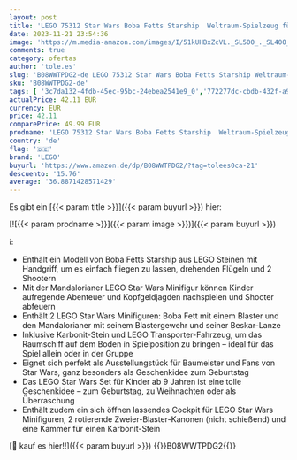 ```yaml
---
layout: post
title: 'LEGO 75312 Star Wars Boba Fetts Starship  Weltraum-Spielzeug für Kinder ab 9 Jahren  Raumschiff-Modell aus The Mandalorian mit 2 Minifiguren  Geschenk für Kinder  Junge und Mädchen'
date: 2023-11-21 23:54:36
image: 'https://m.media-amazon.com/images/I/51kUHBxZcVL._SL500_._SL400_.jpg'
comments: true
category: ofertas
author: 'tole.es'
slug: 'B08WWTPDG2-de LEGO 75312 Star Wars Boba Fetts Starship Weltraum-...'
sku: 'B08WWTPDG2-de'
tags: [ '3c7da132-4fdb-45ec-95bc-24ebea2541e9_0','772277dc-cbdb-432f-a915-25a321e9ed8c_0','772277dc-cbdb-432f-a915-25a321e9ed8c_3901','772277dc-cbdb-432f-a915-25a321e9ed8c_4401','Arborist Merchandising Root','Bauspielzeug & Konstruktionsspielzeug','Bauspielzeugsets','Bereit für den Schulanfang','Best Selling','Custom Stores','LEGO','Lego Star Wars','Lernaktivitäten und MINT','Selektion1','Self Service','Special Features Stores','Spiele, Spielzeug und Sammlerstücke für große Kinder','Spielzeug','Stores','Xmas23 Most wanted Toys','e26659c6-d1cd-45cb-800b-2f9b432b8572_0','e26659c6-d1cd-45cb-800b-2f9b432b8572_5901','lego','​Bücher','🇩🇪', ]
actualPrice: 42.11 EUR
currency: EUR
price: 42.11
comparePrice: 49.99 EUR
prodname: 'LEGO 75312 Star Wars Boba Fetts Starship  Weltraum-Spielzeug für Kinder ab 9 Jahren  Raumschiff-Modell aus The Mandalorian mit 2 Minifiguren  Geschenk für Kinder  Junge und Mädchen'
country: 'de'
flag: '🇩🇪'
brand: 'LEGO'
buyurl: 'https://www.amazon.de/dp/B08WWTPDG2/?tag=tolees0ca-21'
descuento: '15.76'
average: '36.8871428571429'
---
```


Es gibt ein [{{< param title >}}]({{< param buyurl >}}) hier:

[![{{< param prodname >}}]({{< param image >}})]({{< param buyurl >}})

ℹ️:

- Enthält ein Modell von Boba Fetts Starship aus LEGO Steinen mit Handgriff, um es einfach fliegen zu lassen, drehenden Flügeln und 2 Shootern
- Mit der Mandalorianer LEGO Star Wars Minifigur können Kinder aufregende Abenteuer und Kopfgeldjagden nachspielen und Shooter abfeuern
- Enthält 2 LEGO Star Wars Minifiguren: Boba Fett mit einem Blaster und den Mandalorianer mit seinem Blastergewehr und seiner Beskar-Lanze
- Inklusive Karbonit-Stein und LEGO Transporter-Fahrzeug, um das Raumschiff auf dem Boden in Spielposition zu bringen – ideal für das Spiel allein oder in der Gruppe
- Eignet sich perfekt als Ausstellungstück für Baumeister und Fans von Star Wars, ganz besonders als Geschenkidee zum Geburtstag
- Das LEGO Star Wars Set für Kinder ab 9 Jahren ist eine tolle Geschenkidee – zum Geburtstag, zu Weihnachten oder als Überraschung
- Enthält zudem ein sich öffnen lassendes Cockpit für LEGO Star Wars Minifiguren, 2 rotierende Zweier-Blaster-Kanonen (nicht schießend) und eine Kammer für einen Karbonit-Stein

[🛒 kauf es hier!!]({{< param buyurl >}})
{{<world>}}B08WWTPDG2{{</world>}}
